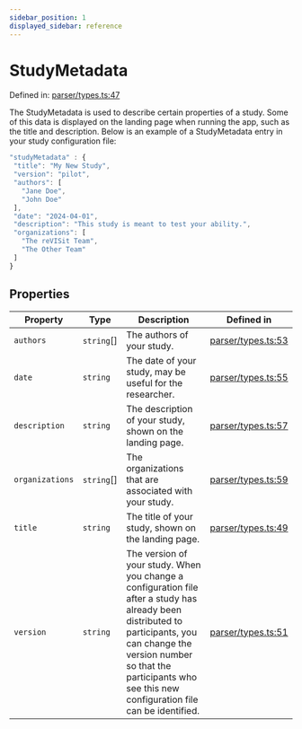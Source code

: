 ```yaml
---
sidebar_position: 1
displayed_sidebar: reference
---
```


# StudyMetadata

Defined in: [parser/types.ts:47](https://github.com/revisit-studies/study/blob/31fcae3595a542c4a0975c6994f16db7c44439d4/src/parser/types.ts#L47)

The StudyMetadata is used to describe certain properties of a study.
Some of this data is displayed on the landing page when running the app, such as the title and description.
Below is an example of a StudyMetadata entry in your study configuration file:

```js
"studyMetadata" : {
 "title": "My New Study",
 "version": "pilot",
 "authors": [
   "Jane Doe",
   "John Doe"
 ],
 "date": "2024-04-01",
 "description": "This study is meant to test your ability.",
 "organizations": [
   "The reVISit Team",
   "The Other Team"
 ]
}
```

## Properties

| Property | Type | Description | Defined in |
| ------ | ------ | ------ | ------ |
| <a id="authors"></a> `authors` | `string`[] | The authors of your study. | [parser/types.ts:53](https://github.com/revisit-studies/study/blob/31fcae3595a542c4a0975c6994f16db7c44439d4/src/parser/types.ts#L53) |
| <a id="date"></a> `date` | `string` | The date of your study, may be useful for the researcher. | [parser/types.ts:55](https://github.com/revisit-studies/study/blob/31fcae3595a542c4a0975c6994f16db7c44439d4/src/parser/types.ts#L55) |
| <a id="description"></a> `description` | `string` | The description of your study, shown on the landing page. | [parser/types.ts:57](https://github.com/revisit-studies/study/blob/31fcae3595a542c4a0975c6994f16db7c44439d4/src/parser/types.ts#L57) |
| <a id="organizations"></a> `organizations` | `string`[] | The organizations that are associated with your study. | [parser/types.ts:59](https://github.com/revisit-studies/study/blob/31fcae3595a542c4a0975c6994f16db7c44439d4/src/parser/types.ts#L59) |
| <a id="title"></a> `title` | `string` | The title of your study, shown on the landing page. | [parser/types.ts:49](https://github.com/revisit-studies/study/blob/31fcae3595a542c4a0975c6994f16db7c44439d4/src/parser/types.ts#L49) |
| <a id="version"></a> `version` | `string` | The version of your study. When you change a configuration file after a study has already been distributed to participants, you can change the version number so that the participants who see this new configuration file can be identified. | [parser/types.ts:51](https://github.com/revisit-studies/study/blob/31fcae3595a542c4a0975c6994f16db7c44439d4/src/parser/types.ts#L51) |
